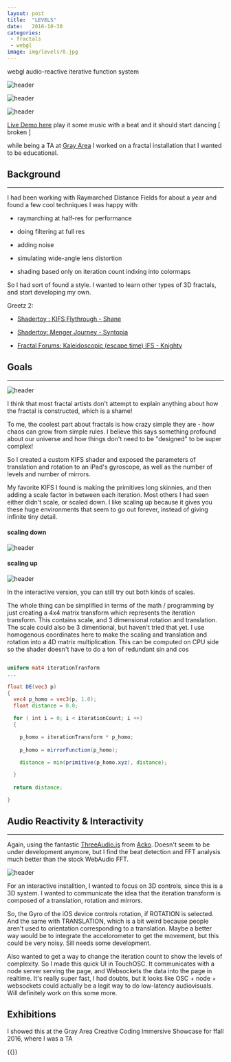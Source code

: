 ```yaml
---
layout: post
title:  "LEVELS"
date:   2016-10-30 
categories: 
 - fractals
 - webgl
image: img/levels/0.jpg
---
```

webgl audio-reactive iterative function system
<!--more-->

![header](/img/levels/l1.jpg)

![header](/img/levels/l2.jpg)

![header](/img/levels/l3.jpg)
 

[Live Demo here](http://nshelton.github.io/r/levels) play it some music with a beat and it should start dancing [ broken ]

while being a TA at [Gray Area](http://grayarea.org/) I worked on a fractal installation that I wanted to be educational.


## Background

----

I had been working with Raymarched Distance Fields for about a year and found a few cool techniques I was happy with: 

  * raymarching at half-res for performance

  * doing filtering at full res

  * adding noise

  * simulating wide-angle lens distortion

  * shading based only on iteration count indxing into colormaps

So I had sort of found a style. I wanted to learn other types of 3D fractals, and start developing my own. 

Greetz 2:

 - [Shadertoy : KIFS Flythrough - Shane](https://www.shadertoy.com/view/XsKXzc)

 - [Shadertoy: Menger Journey - Syntopia](https://www.shadertoy.com/view/Mdf3z7)

 - [Fractal Forums: Kaleidoscopic (escape time) IFS - Knighty](http://www.fractalforums.com/ifs-iterated-function-systems/kaleidoscopic-(escape-time-ifs))


## Goals

----

![header](/img/levels/example.jpg)

I think that most fractal artists don't attempt to explain anything about how the fractal is constructed, which is a shame!

To me, the coolest part about fractals is how crazy simple they are - how chaos can grow from simple rules. I believe this says something profound about our universe and how things don't need to be "designed" to be super complex! 

So I created a custom KIFS shader and exposed the parameters of translation and rotation to an iPad's gyroscope, as well as the number of levels and number of mirrors. 

My favorite KIFS I found is making the primitives long skinnies, and then adding a scale factor in between each iteration. Most others I had seen either didn't scale, or scaled down. I like scaling up because it gives you these huge environments that seem to go out forever, instead of giving infinite tiny detail.

#### scaling down
![header](/img/levels/smaller.jpg)

#### scaling up
![header](/img/levels/bigger.jpg)

In the interactive version, you can still try out both kinds of scales.

The whole thing can be simplified in terms of the math / programming by just creating a 4x4 matrix transform which represents the iteration transform. This contains scale, and 3 dimensional rotation and translation. The scale could also be 3 dimentional, but haven't tried that yet. I use homogenous coordinates here to make the scaling and translation and rotation into a 4D matrix multiplication. This can be computed on CPU side so the shader doesn't have to do a ton of redundant sin and cos

~~~ glsl

uniform mat4 iterationTranform
...

float DE(vec3 p)
{
  vec4 p_homo = vec3(p, 1.0);
  float distance = 0.0;

  for ( int i = 0; i < iterationCount; i ++)
  {

    p_homo = iterationTransform * p_homo;
    
    p_homo = mirrorFunction(p_homo);

    distance = min(primitive(p_homo.xyz), distance);

  }
  
  return distance;

}
~~~

## Audio Reactivity & Interactivity
----
Again, using the fantastic [ThreeAudio.js](https://github.com/unconed/ThreeAudio.js/) from [Acko](http://acko.net/). Doesn't seem to be under development anymore, but I find the beat detection and FFT analysis much better than the stock WebAudio FFT.

![header](/img/levels/touchosc.jpg)

For an interactive installtion, I wanted to focus on 3D controls, since this is a 3D system. 
I wanted to communicate the idea that the iteration transform is composed of a translation, rotation and mirrors.

So, the Gyro of the iOS device controls rotation, if ROTATION is selected. And the same with TRANSLATION, which is a bit weird because people aren't used to orientation corresponding to a translation. Maybe a better way would be to integrate the accelorometer to get the movement, but this could be very noisy. Sill needs some development.

Also wanted to get a way to change the iteration count to show the levels of complexity. So I made this quick UI in TouchOSC. It communicates with a node server serving the page, and Websockets the data into the page in realtime. It's really super fast, I had doubts, but it looks like OSC + node + websockets could actually be a legit way to do low-latency audiovisuals. Will definitely work on this some more.

 
## Exhibitions

I showed this at the Gray Area Creative Coding Immersive Showcase for ffall 2016, where I was a TA
 
 {{<gallery levels>}}